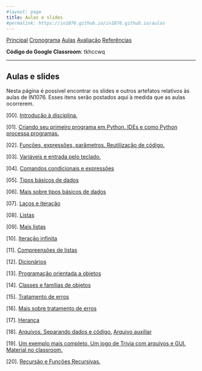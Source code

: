 ```yaml
---
#layout: page
title: Aulas e slides
#permalink: https://in1076.github.io/in1076.github.io/aulas
---
```

[Principal](https://in1076.github.io) [Cronograma](https://in1076.github.io/cronograma) [Aulas](https://in1076.github.io/aulas) [Avaliação](https://in1076.github.io/avaliacao) [Referências](https://in1076.github.io/referencias)


**Código do Google Classroom**: tkhccwq

---

## Aulas e slides

Nesta página é possível encontrar os slides e outros artefatos relativos às aulas de IN1076. Esses itens serão postados aqui à medida que as aulas ocorrerem.

[00]. [Introdução à disciplina.](https://drive.google.com/file/d/1JqAaI-GvsIT5ntfEwYHeMgRopqpOZ6Kl/view?usp=sharing)

[01]. [Criando seu primeiro programa em Python. IDEs e como Python processa programas.](https://drive.google.com/file/d/1uLEXmc1UZLgcsT72GByyIx1kpWoW8OoP/view?usp=sharing)

[02]. [Funções, expressões, parâmetros. Reutilização de código.](https://drive.google.com/file/d/1XtQrdgvNgW3LFe-53UjI96iSQZaLh_Qc/view?usp=sharing)

[03]. [Variáveis e entrada pelo teclado.](https://drive.google.com/file/d/1T4mS23SGBqBRRiwYF3UnprY6ZvL4KZqs/view?usp=sharing)

[04]. [Comandos condicionais e expressões](https://drive.google.com/file/d/1rGHlqFzTIoxkLHVflNkAu3KiM1mj5nWE/view?usp=sharing)

[05]. [Tipos básicos de dados](https://drive.google.com/file/d/1027PR7H51EVMBZSZRzq7g9kXel5FkoDe/view?usp=sharing)

[06]. [Mais sobre tipos básicos de dados](https://drive.google.com/file/d/1TRW3W7vO3nTQu8g_RlcVhJvHiVC9_eCT/view?usp=sharing)

[07]. [Laços e iteração](https://drive.google.com/file/d/1dutaH7D1cMAB_wpIlXEkW3-45aY0w5K4/view?usp=sharing)

[08]. [Listas](https://drive.google.com/file/d/1bFc-3L3uKH9up2dzB18IVMz4-8AUxjnU/view?usp=sharing)

[09]. [Mais listas](https://drive.google.com/file/d/13zilGrQDbFLK2XDDZ36ARh5meV4HRuuB/view?usp=sharing)

[10]. [Iteração infinita](https://drive.google.com/file/d/1JpFmIhNQk_sU8yW00ko7LaItuUvQOh7G/view?usp=sharing)

[11]. [Compreensões de listas](https://drive.google.com/file/d/1BH85Z4l7gDbPhiCjFR98AgQIS1MmGTuJ/view?usp=sharing)

[12]. [Dicionários](https://drive.google.com/file/d/1E8DdGfGO2i-k1f0wQeCfHSeUrLX_iumo/view?usp=sharing)

[13]. [Programação orientada a objetos](https://drive.google.com/file/d/1kx5JyJYLBcQrzkAtGEHxQoao7XROVWPL/view?usp=sharing)

[14]. [Classes e famílias de objetos](https://drive.google.com/file/d/1XTqIvu8boPONvSD8YgMVXybFduh8wap3/view?usp=sharing)

[15]. [Tratamento de erros](https://drive.google.com/file/d/1C7nLVif3W6HfAOYFmpkKY-bEjsj6LUd5/view?usp=sharing)

[16]. [Mais sobre tratamento de erros](https://drive.google.com/file/d/15d4eOr7GwI93wWU6-MTCLkqcuFfchOQh/view?usp=sharing)

[17]. [Herança](https://drive.google.com/file/d/1mn87d6ubQxvbWMBqXQ4U7BRmrPJ0bF7F/view?usp=sharing)

[18]. [Arquivos. Separando dados e código.](https://drive.google.com/file/d/1JzEHxFj7oASi_RrvfdZ2H3ngF12FTveA/view?usp=sharing) [Arquivo auxiliar](https://drive.google.com/file/d/1t7P1M2wMVcjC4VouhuYJU27BTmk3CN76/view?usp=sharing)

[19]. [Um exemplo mais completo. Um jogo de Trivia com arquivos e GUI. Material no classroom.](https://drive.google.com/open?id=13GWyPsUA1LWhnWJVyrI-qEvA59SdDjj1)

[20]. [Recursão e Funções Recursivas.](https://drive.google.com/file/d/1g-3HWqZ68-aLx7rGOdi01ElE88L2xieU/view?usp=sharing)
